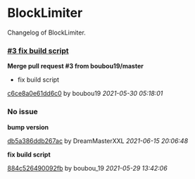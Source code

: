 
# BlockLimiter

Changelog of BlockLimiter.


### [#3 fix build script](https://github.com/GTNewHorizons/BlockLimiter/pull/3)
**Merge pull request #3 from boubou19/master**
* fix build script

[c6ce8a0e61dd6c0](https://github.com/GTNewHorizons/BlockLimiter/commit/c6ce8a0e61dd6c0)
by boubou19 *2021-05-30 05:18:01*
### No issue
**bump version**

[db5a386ddb267ac](https://github.com/GTNewHorizons/BlockLimiter/commit/db5a386ddb267ac)
by DreamMasterXXL *2021-06-15 20:06:48*

**fix build script**

[884c526490092fb](https://github.com/GTNewHorizons/BlockLimiter/commit/884c526490092fb)
by boubou_19 *2021-05-29 13:42:06*

